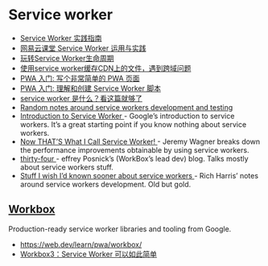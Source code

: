 # Service worker

- [Service Worker 实践指南](https://zhuanlan.zhihu.com/p/364621163)
- [网易云课堂 Service Worker 运用与实践](https://mp.weixin.qq.com/s/3Ep5pJULvP7WHJvVJNDV-g)
- [玩转Service Worker生命周期](https://juejin.cn/post/6854573213398073357)
- [使用service worker缓存CDN上的文件，遇到跨域问题](https://blog.csdn.net/kd_2015/article/details/123563118)
- [PWA 入门: 写个非常简单的 PWA 页面](https://zhuanlan.zhihu.com/p/25459319)
- [PWA 入门: 理解和创建 Service Worker 脚本](https://zhuanlan.zhihu.com/p/25524382)
- [service worker 是什么？看这篇就够了](https://zhuanlan.zhihu.com/p/115243059)
- [Random notes around service workers development and testing](https://mmazzarolo.com/blog/2022-06-18-service-workers-tips-and-tricks/)
- [Introduction to Service Worker ](https://developer.chrome.com/docs/workbox/service-worker-overview/) - Google’s introduction to service workers. It’s a great starting point if you know nothing about service workers.
- [Now THAT’S What I Call Service Worker! ](https://alistapart.com/article/now-thats-what-i-call-service-worker/) - Jeremy Wagner breaks down the performance improvements obtainable by using service workers.
- [thirty-four ](https://jeffy.info/) - effrey Posnick’s (WorkBox’s lead dev) blog. Talks mostly about service workers stuff.
- [Stuff I wish I’d known sooner about service workers ](https://gist.github.com/Rich-Harris/fd6c3c73e6e707e312d7c5d7d0f3b2f9) - Rich Harris’ notes around service workers development. Old but gold.

## [Workbox](https://developer.chrome.com/docs/workbox/)

Production-ready service worker libraries and tooling from Google.

- https://web.dev/learn/pwa/workbox/
- [Workbox3：Service Worker 可以如此简单](https://zhuanlan.zhihu.com/p/41652314)
